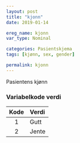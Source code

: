 ```yaml
---
layout: post
title: "kjonn"
date: 2019-01-14

ereg_name: kjonn
var_type: Nominal

categories: Pasientskjema
tags: [kjønn, sex, gender]

permalink: kjonn
---
```


Pasientens kjønn

### Variabelkode verdi

| Kode  | Verdi |
| :---: | :---  |
| 1     | Gutt  |
| 2     | Jente |
